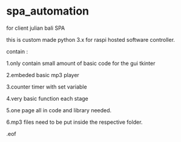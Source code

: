 # spa_automation

for client julian bali SPA

this is custom made python 3.x for raspi hosted software controller.

contain :

  1.only contain small amount of basic code for the gui tkinter 
  
  2.embeded basic mp3 player
  
  3.counter timer with set variable
  
  4.very basic function each stage
  
  5.one page all in code and library needed.
  
  6.mp3 files need to be put inside the respective folder.

.eof

